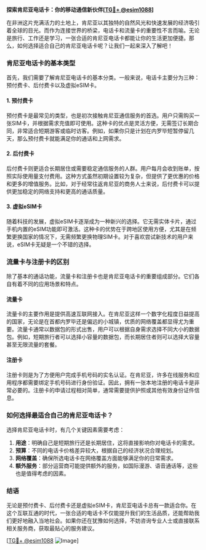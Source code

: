 **探索肯尼亚电话卡：你的移动通信新伙伴[[TG💪+ @esim1088](https://t.me/s/esim1088)]**

在非洲这片充满活力的土地上，肯尼亚以其独特的自然风光和快速发展的经济吸引着全球的目光。而作为连接世界的桥梁，电话卡和流量卡的重要性不言而喻。无论是旅行、工作还是学习，一张合适的肯尼亚电话卡都能让你的生活更加便捷。那么，如何选择适合自己的肯尼亚电话卡呢？让我们一起来深入了解吧！

### 肯尼亚电话卡的基本类型

首先，我们需要了解肯尼亚电话卡的基本分类。一般来说，电话卡主要分为三种：预付费卡、后付费卡以及虚拟eSIM卡。

#### 1. 预付费卡

预付费卡是最常见的类型，也是初次接触肯尼亚通信服务的首选。用户只需购买一张SIM卡，并根据需求充值即可使用。这种卡的优点是灵活方便，无需签订长期合同，非常适合短期游客或临时访客。例如，如果你只是计划在内罗毕短暂停留几天，那么预付费卡就能满足你的通话和上网需求。

#### 2. 后付费卡

后付费卡则更适合长期居住或需要稳定通信服务的人群。用户每月会收到账单，按照实际使用量支付费用。这种方式虽然初期设置较为复杂，但提供了更优惠的价格和更多的增值服务。比如，对于经常往返肯尼亚的商务人士来说，后付费卡可以提供更加稳定的网络支持和更高的通话质量。

#### 3. 虚拟eSIM卡

随着科技的发展，虚拟eSIM卡逐渐成为一种新兴的选择。它无需实体卡片，通过手机内置的eSIM功能即可激活。这种卡的优势在于跨地区使用方便，尤其是在频繁更换国家的情况下，无需频繁更换物理SIM卡。对于喜欢尝试新技术的用户来说，eSIM卡无疑是一个不错的选择。

### 流量卡与注册卡的区别

除了基本的通话功能，流量卡和注册卡也是肯尼亚电话卡的重要组成部分。它们各自有着不同的应用场景和特点。

#### 流量卡

流量卡的主要作用是提供高速互联网接入。在肯尼亚这样一个数字化程度日益提高的国家，无论是在首都内罗毕还是偏远的小城镇，优质的网络覆盖都显得尤为重要。流量卡通常以数据包的形式出售，用户可以根据自身需求选择不同大小的数据包。例如，短期旅行者可以选择小容量的数据包，而长期居住者则可以选择大容量甚至无限流量的套餐。

#### 注册卡

注册卡则是为了方便用户完成手机号码的实名认证。在肯尼亚，许多在线服务和应用程序都需要绑定手机号码进行身份验证。因此，拥有一张本地注册的电话卡是非常必要的。注册卡的申请过程相对简单，通常需要提供护照或其他有效身份证件信息。

### 如何选择最适合自己的肯尼亚电话卡？

选择肯尼亚电话卡时，有几个关键因素需要考虑：

1. **用途**：明确自己是短期旅行还是长期居住，这将直接影响你对电话卡的需求。
2. **预算**：不同的电话卡价格差异较大，根据自己的经济状况合理规划。
3. **网络覆盖**：确保所选电话卡在网络覆盖方面能够满足你的日常需求。
4. **额外服务**：部分运营商可能提供额外的服务，如国际漫游、语音通话等，这些也是值得考虑的因素。

### 结语

无论是预付费卡、后付费卡还是虚拟eSIM卡，肯尼亚电话卡总有一款适合你。在这个互联互通的时代，一张合适的电话卡不仅能提升我们的生活品质，还能帮助我们更好地融入当地社会。如果你还在犹豫如何选择，不妨咨询专业人士或直接联系相关服务商，获取最贴心的服务建议。

[[TG💪+ @esim1088](https://t.me/s/esim1088) ![Image](https://i.postimg.cc/4NQfJmqS/Snipaste-2025-05-13-00-14-12.png)]